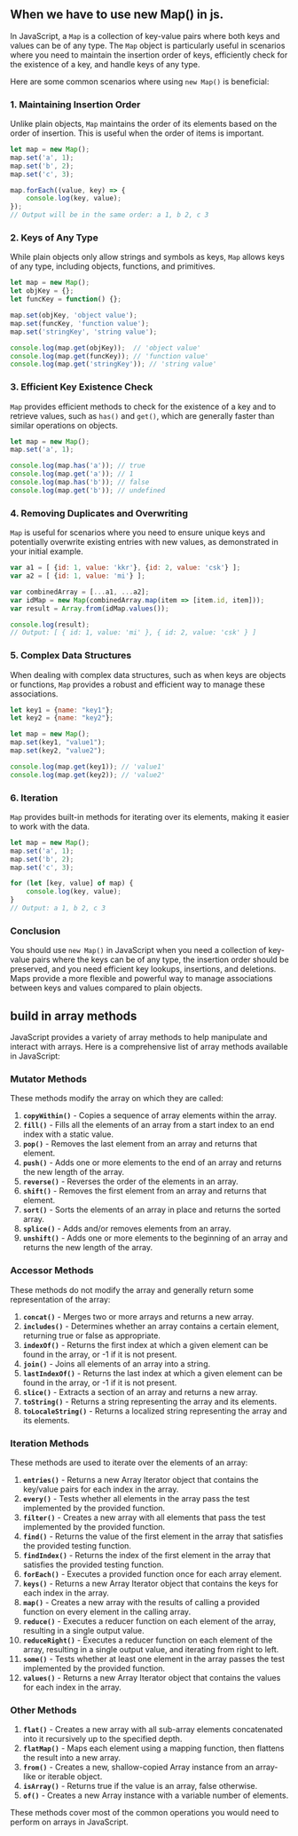 ## When we have to use new Map() in js.

In JavaScript, a `Map` is a collection of key-value pairs where both keys and values can be of any type. The `Map` object is particularly useful in scenarios where you need to maintain the insertion order of keys, efficiently check for the existence of a key, and handle keys of any type.

Here are some common scenarios where using `new Map()` is beneficial:

### 1. Maintaining Insertion Order

Unlike plain objects, `Map` maintains the order of its elements based on the order of insertion. This is useful when the order of items is important.

```javascript
let map = new Map();
map.set('a', 1);
map.set('b', 2);
map.set('c', 3);

map.forEach((value, key) => {
    console.log(key, value);
});
// Output will be in the same order: a 1, b 2, c 3
```

### 2. Keys of Any Type

While plain objects only allow strings and symbols as keys, `Map` allows keys of any type, including objects, functions, and primitives.

```javascript
let map = new Map();
let objKey = {};
let funcKey = function() {};

map.set(objKey, 'object value');
map.set(funcKey, 'function value');
map.set('stringKey', 'string value');

console.log(map.get(objKey));  // 'object value'
console.log(map.get(funcKey)); // 'function value'
console.log(map.get('stringKey')); // 'string value'
```

### 3. Efficient Key Existence Check

`Map` provides efficient methods to check for the existence of a key and to retrieve values, such as `has()` and `get()`, which are generally faster than similar operations on objects.

```javascript
let map = new Map();
map.set('a', 1);

console.log(map.has('a')); // true
console.log(map.get('a')); // 1
console.log(map.has('b')); // false
console.log(map.get('b')); // undefined
```

### 4. Removing Duplicates and Overwriting

`Map` is useful for scenarios where you need to ensure unique keys and potentially overwrite existing entries with new values, as demonstrated in your initial example.

```javascript
var a1 = [ {id: 1, value: 'kkr'}, {id: 2, value: 'csk'} ];
var a2 = [ {id: 1, value: 'mi'} ];

var combinedArray = [...a1, ...a2];
var idMap = new Map(combinedArray.map(item => [item.id, item]));
var result = Array.from(idMap.values());

console.log(result);
// Output: [ { id: 1, value: 'mi' }, { id: 2, value: 'csk' } ]
```

### 5. Complex Data Structures

When dealing with complex data structures, such as when keys are objects or functions, `Map` provides a robust and efficient way to manage these associations.

```javascript
let key1 = {name: "key1"};
let key2 = {name: "key2"};

let map = new Map();
map.set(key1, "value1");
map.set(key2, "value2");

console.log(map.get(key1)); // 'value1'
console.log(map.get(key2)); // 'value2'
```

### 6. Iteration

`Map` provides built-in methods for iterating over its elements, making it easier to work with the data.

```javascript
let map = new Map();
map.set('a', 1);
map.set('b', 2);
map.set('c', 3);

for (let [key, value] of map) {
    console.log(key, value);
}
// Output: a 1, b 2, c 3
```

### Conclusion

You should use `new Map()` in JavaScript when you need a collection of key-value pairs where the keys can be of any type, the insertion order should be preserved, and you need efficient key lookups, insertions, and deletions. Maps provide a more flexible and powerful way to manage associations between keys and values compared to plain objects.

## build in array methods
JavaScript provides a variety of array methods to help manipulate and interact with arrays. Here is a comprehensive list of array methods available in JavaScript:

### Mutator Methods
These methods modify the array on which they are called:

1. **`copyWithin()`** - Copies a sequence of array elements within the array.
2. **`fill()`** - Fills all the elements of an array from a start index to an end index with a static value.
3. **`pop()`** - Removes the last element from an array and returns that element.
4. **`push()`** - Adds one or more elements to the end of an array and returns the new length of the array.
5. **`reverse()`** - Reverses the order of the elements in an array.
6. **`shift()`** - Removes the first element from an array and returns that element.
7. **`sort()`** - Sorts the elements of an array in place and returns the sorted array.
8. **`splice()`** - Adds and/or removes elements from an array.
9. **`unshift()`** - Adds one or more elements to the beginning of an array and returns the new length of the array.

### Accessor Methods
These methods do not modify the array and generally return some representation of the array:

1. **`concat()`** - Merges two or more arrays and returns a new array.
2. **`includes()`** - Determines whether an array contains a certain element, returning true or false as appropriate.
3. **`indexOf()`** - Returns the first index at which a given element can be found in the array, or -1 if it is not present.
4. **`join()`** - Joins all elements of an array into a string.
5. **`lastIndexOf()`** - Returns the last index at which a given element can be found in the array, or -1 if it is not present.
6. **`slice()`** - Extracts a section of an array and returns a new array.
7. **`toString()`** - Returns a string representing the array and its elements.
8. **`toLocaleString()`** - Returns a localized string representing the array and its elements.

### Iteration Methods
These methods are used to iterate over the elements of an array:

1. **`entries()`** - Returns a new Array Iterator object that contains the key/value pairs for each index in the array.
2. **`every()`** - Tests whether all elements in the array pass the test implemented by the provided function.
3. **`filter()`** - Creates a new array with all elements that pass the test implemented by the provided function.
4. **`find()`** - Returns the value of the first element in the array that satisfies the provided testing function.
5. **`findIndex()`** - Returns the index of the first element in the array that satisfies the provided testing function.
6. **`forEach()`** - Executes a provided function once for each array element.
7. **`keys()`** - Returns a new Array Iterator object that contains the keys for each index in the array.
8. **`map()`** - Creates a new array with the results of calling a provided function on every element in the calling array.
9. **`reduce()`** - Executes a reducer function on each element of the array, resulting in a single output value.
10. **`reduceRight()`** - Executes a reducer function on each element of the array, resulting in a single output value, and iterating from right to left.
11. **`some()`** - Tests whether at least one element in the array passes the test implemented by the provided function.
12. **`values()`** - Returns a new Array Iterator object that contains the values for each index in the array.

### Other Methods
1. **`flat()`** - Creates a new array with all sub-array elements concatenated into it recursively up to the specified depth.
2. **`flatMap()`** - Maps each element using a mapping function, then flattens the result into a new array.
3. **`from()`** - Creates a new, shallow-copied Array instance from an array-like or iterable object.
4. **`isArray()`** - Returns true if the value is an array, false otherwise.
5. **`of()`** - Creates a new Array instance with a variable number of elements.

These methods cover most of the common operations you would need to perform on arrays in JavaScript.